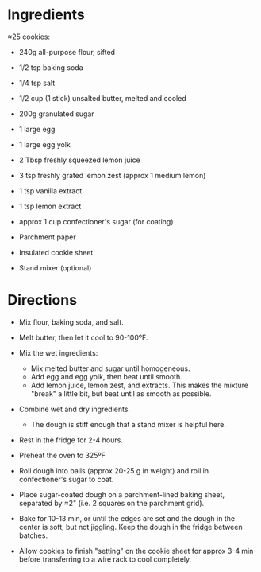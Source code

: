 Ingredients
===========
≈25 cookies:
- 240g all-purpose flour, sifted
- 1/2 tsp baking soda
- 1/4 tsp salt
- 1/2 cup (1 stick) unsalted butter, melted and cooled
- 200g granulated sugar
- 1 large egg
- 1 large egg yolk
- 2 Tbsp freshly squeezed lemon juice
- 3 tsp freshly grated lemon zest (approx 1 medium lemon)
- 1 tsp vanilla extract
- 1 tsp lemon extract
- approx 1 cup confectioner's sugar (for coating)

- Parchment paper
- Insulated cookie sheet
- Stand mixer (optional)

Directions
==========
- Mix flour, baking soda, and salt.

- Melt butter, then let it cool to 90-100ºF.

- Mix the wet ingredients:

  - Mix melted butter and sugar until homogeneous.
  - Add egg and egg yolk, then beat until smooth.
  - Add lemon juice, lemon zest, and extracts.  This makes the mixture "break" 
    a little bit, but beat until as smooth as possible.

- Combine wet and dry ingredients.

  - The dough is stiff enough that a stand mixer is helpful here.

- Rest in the fridge for 2-4 hours. 

- Preheat the oven to 325ºF

- Roll dough into balls (approx 20-25 g in weight) and roll in confectioner's 
  sugar to coat. 

- Place sugar-coated dough on a parchment-lined baking sheet, separated by ≈2" 
  (i.e. 2 squares on the parchment grid).

- Bake for 10-13 min, or until the edges are set and the dough in the center is 
  soft, but not jiggling. Keep the dough in the fridge between batches.

- Allow cookies to finish "setting" on the cookie sheet for approx 3-4 min 
  before transferring to a wire rack to cool completely. 

